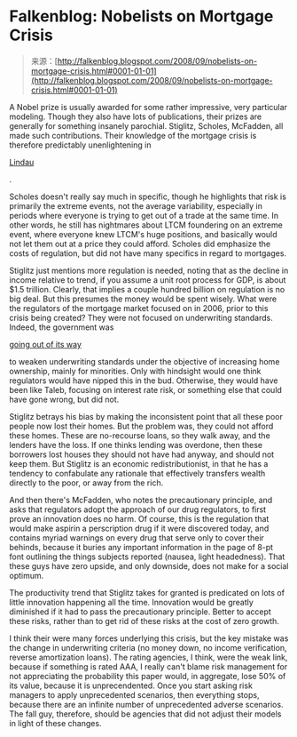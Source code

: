 <!--yml
category: 未分类
date: 2024-05-12 23:00:23
-->

# Falkenblog: Nobelists on Mortgage Crisis

> 来源：[http://falkenblog.blogspot.com/2008/09/nobelists-on-mortgage-crisis.html#0001-01-01](http://falkenblog.blogspot.com/2008/09/nobelists-on-mortgage-crisis.html#0001-01-01)

A Nobel prize is usually awarded for some rather impressive, very particular modeling. Though they also have lots of publications, their prizes are generally for something insanely parochial. Stiglitz, Scholes, McFadden, all made such contributions. Their knowledge of the mortgage crisis is therefore predictably unenlightening in

[Lindau](http://nobellaureate.feedroom.com/?fr_story=9b24bc264c0617f2bb000f790a77cf21c23c6b1f&rf=bm&skin=showcase)

.

Scholes doesn't really say much in specific, though he highlights that risk is primarily the extreme events, not the average variability, especially in periods where everyone is trying to get out of a trade at the same time. In other words, he still has nightmares about LTCM foundering on an extreme event, where everyone knew LTCM's huge positions, and basically would not let them out at a price they could afford. Scholes did emphasize the costs of regulation, but did not have many specifics in regard to mortgages.

Stiglitz just mentions more regulation is needed, noting that as the decline in income relative to trend, if you assume a unit root process for GDP, is about $1.5 trillion. Clearly, that implies a couple hundred billion on regulation is no big deal. But this presumes the money would be spent wisely. What were the regulators of the mortgage market focused on in 2006, prior to this crisis being created? They were not focused on underwriting standards. Indeed, the government was

[going out of its way](http://www.vdare.com/sailer/080810_loans.htm)

to weaken underwriting standards under the objective of increasing home ownership, mainly for minorities. Only with hindsight would one think regulators would have nipped this in the bud. Otherwise, they would have been like Taleb, focusing on interest rate risk, or something else that could have gone wrong, but did not.

Stiglitz betrays his bias by making the inconsistent point that all these poor people now lost their homes. But the problem was, they could not afford these homes. These are no-recourse loans, so they walk away, and the lenders have the loss. If one thinks lending was overdone, then these borrowers lost houses they should not have had anyway, and should not keep them. But Stiglitz is an economic redistributionist, in that he has a tendency to confabulate any rationale that effectively transfers wealth directly to the poor, or away from the rich.

And then there's McFadden, who notes the precautionary principle, and asks that regulators adopt the approach of our drug regulators, to first prove an innovation does no harm. Of course, this is the regulation that would make aspirin a perscription drug if it were discovered today, and contains myriad warnings on every drug that serve only to cover their behinds, because it buries any important information in the page of 8-pt font outlining the things subjects reported (nausea, light headedness). That these guys have zero upside, and only downside, does not make for a social optimum.

The productivity trend that Stiglitz takes for granted is predicated on lots of little innovation happening all the time. Innovation would be greatly diminished if it had to pass the precautionary principle. Better to accept these risks, rather than to get rid of these risks at the cost of zero growth.

I think their were many forces underlying this crisis, but the key mistake was the change in underwriting criteria (no money down, no income verification, reverse amortization loans). The rating agencies, I think, were the weak link, because if something is rated AAA, I really can't blame risk management for not appreciating the probability this paper would, in aggregate, lose 50% of its value, because it is unprecendented. Once you start asking risk managers to apply unprecedented scenarios, then everything stops, because there are an infinite number of unprecedented adverse scenarios. The fall guy, therefore, should be agencies that did not adjust their models in light of these changes.